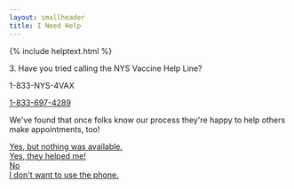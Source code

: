 ```yaml
---
layout: smallheader
title: I Need Help
---
```


{% include helptext.html %}

<p class="h3 mb-4">3. Have you tried calling the NYS Vaccine Help Line?</p>
<p class="text-center display-4 d-block w-100">1-833-NYS-4VAX</p>
<p class="text-center d-block w-100"><a href="tel:+18336974829">1-833-697-4289</a></p>
<p>We've found that once folks know our process they're happy to help others make appointments, too!</p>

<div class="row w-100 mb-5">
<div class="col-12 col-md-6 col-lg-3 mb-3 mb-lg-1 d-flex align-items-stretch">
  <a class="btn btn-danger btn-lg btn-block py-md-3 d-flex flex-sm-column align-items-center justify-content-center" href="/help-4b">Yes, but nothing was available.</a></div>
<div class="col-12 col-md-6 col-lg-3 mb-3 mb-lg-1 d-flex align-items-stretch">
  <a class="btn btn-danger btn-lg btn-block py-md-3 d-flex flex-sm-column align-items-center justify-content-center" href="javascript:alert('Great! Please close this window.')">Yes, they helped me!</a>
</div>
<div class="col-12 col-md-6 col-lg-3 mb-3 mb-lg-1 d-flex align-items-stretch">
  <a class="btn btn-warning btn-lg btn-block py-md-3 d-flex flex-sm-column align-items-center justify-content-center" href="javascript:alert('Please try calling 1-833-NYS-4VAX.')">No</a>
</div>
<div class="col-12 col-md-6 col-lg-3 mb-3 mb-lg-1 d-flex align-items-stretch">
  <a class="btn btn-danger btn-lg btn-block py-md-3 d-flex flex-sm-column align-items-center justify-content-center" href="/help-4b">I don't want to use the phone.</a>
</div>
</div>
